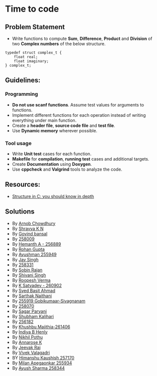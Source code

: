 # Time to code
## Problem Statement
* Write functions to compute **Sum**, **Difference**, **Product** and **Division** of two **Complex numbers** of the below structure.
```
typedef struct complex_t {
    float real;
    float imaginary;
} complex_t;
```

## Guidelines:
### Programming
* **Do not use scanf functions**. Assume test values for arguments to functions.
* Implement different functions for each operation instead of writing everything under main function.
* Create a **header file**,  **source code file** and **test file**.
* Use **Dynamic memory** wherever possible.

### Tool usage
* Write **Unit test** cases for each function.
* **Makefile** for **compilation**, **running test** cases and additional targets.
* Create **Documentation** using **Doxygen**.
* Use **cppcheck** and **Valgrind** tools to analyze the code.

## Resources:
* [Structure in C: you should know in depth](https://aticleworld.com/structure-in-c/)

## Solutions
* By [Arnob Chowdhury](https://github.com/arc-arnob/MiniProject_Template/tree/master/Example_Programs/calculator_complex)
* By [Shravya K N](https://github.com/28-shravya/MiniProject_Template/tree/master/Example_Programs/programming_concpets/calculator_complex)
* By [Govind bansal](https://github.com/govindbansal1309/MiniProject_Template/tree/master/Example_Programs/programming_concpets/calculator_complex)
* By [258009](https://github.com/bgvmysore/Complex_calculator)
* By [Hemanth A - 256889](https://github.com/hemanth-asapu/demoproj1/tree/main/complex_calculator)
* By [Rohan Gupta](https://github.com/256018/Implementing_Calculator)
* By [Ayushman 255949](https://github.com/255949/Complex_calaculator)
* By [Jay Singh](https://github.com/codemonk-007/LnT-Stepin-Projects/edit/main/calculator_complex)
* By [258331](https://github.com/Aranshu/MiniProject_Template/tree/master/Example_Programs/programming_concpets/calculator_complex)
* By [Sobin Rajan](https://github.com/sobinrajan1999/Qestions1a-ltts-)
* By [Shivani Singh](https://github.com/shivani-11318/MiniProject_Template/tree/master/Example_Programs/programming_concpets/calculator_complex)
* By [Roopesh Verma](https://github.com/Roopesh16/Complex_Calculator.git)
* By [K Satyadev - 260902](https://github.com/satyadevkalakonda/Solution_1A)
* By [Syed Basit Ahmad](https://github.com/syedbasitahmad/Complex_caclulator)
* By [Sarthak Naithani](https://github.com/sarthaknaithani/260757_complex_calculator)
* By [255919 Gobikumaar-Sivagnanam](https://github.com/Gobikumaar-Sivagnanam/Learnings-Week-2)
* By [258070](https://github.com/PramodhMahadeshKM/Complex_Calculator)
* By [Sagar Paryani](https://github.com/ParyaniSagar/Complex_Calculator)
* By [Shubham Kalihari](https://github.com/shubhamk09/STEPin-programms/tree/master/Complex_cal)
* By [256182](https://github.com/256182/Complex_Calc)
* By [Khushbu Majithia-261406](https://github.com/Khushbu-Majithia-261406/STEP_IN_PROGRAMS)
* By [Indiya B Henly](https://github.com/indiya77/complex_calculator.git)
* By [Nikhil Pothu](https://github.com/PothuNikhil/255906-Calculator.git)
* By [Annarose K](https://github.com/AnnaroseK/SFID-255976complex_calculator)
* By [Jeevak Raj](https://github.com/JeevakRaj/LTTS_Stepin_Exercises/tree/main/Question_1a_Complex_Calculator)
* By [Vivek Valagadri](https://github.com/vivekvalagadri/Stepin.git)
* BY [Himanshu Kaushish 257170](https://github.com/Himanshu257170/Complex_Calcuator.git)
* By [Milan Apegaonkar 255934](https://github.com/255934/Question1/tree/master/complex_calculator)
* By [Ayush Sharma 258344](https://github.com/Ayush1146/ltts_timetocode.git)
